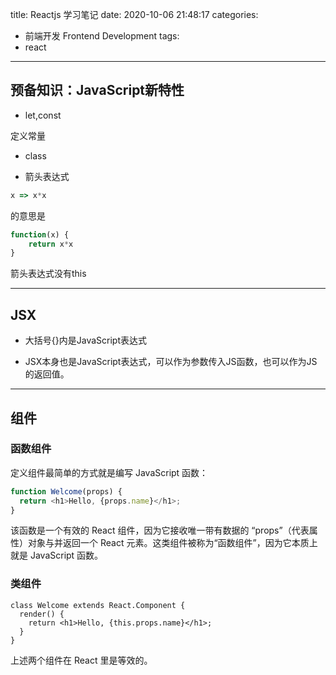 title: Reactjs 学习笔记
date: 2020-10-06 21:48:17
categories:
- 前端开发 Frontend Development
tags:
- react
---

## 预备知识：JavaScript新特性

* let,const

定义常量

* class

* 箭头表达式

```javaScript
x => x*x
```
的意思是 
```javaScript
function(x) { 
    return x*x
}
```
箭头表达式没有this

---

<!-- more -->

## JSX

* 大括号{}内是JavaScript表达式

* JSX本身也是JavaScript表达式，可以作为参数传入JS函数，也可以作为JS的返回值。

---

## 组件

### 函数组件

定义组件最简单的方式就是编写 JavaScript 函数：
```JavaScript
function Welcome(props) {
  return <h1>Hello, {props.name}</h1>;
}
```
该函数是一个有效的 React 组件，因为它接收唯一带有数据的 “props”（代表属性）对象与并返回一个 React 元素。这类组件被称为“函数组件”，因为它本质上就是 JavaScript 函数。

### 类组件

```JS
class Welcome extends React.Component {
  render() {
    return <h1>Hello, {this.props.name}</h1>;
  }
}
```

上述两个组件在 React 里是等效的。